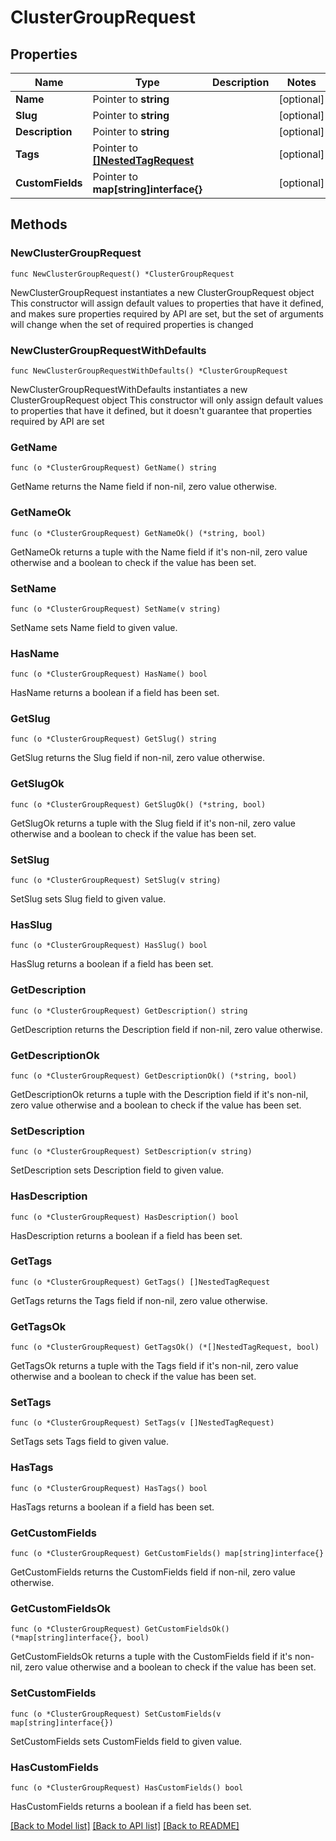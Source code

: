 # ClusterGroupRequest

## Properties

Name | Type | Description | Notes
------------ | ------------- | ------------- | -------------
**Name** | Pointer to **string** |  | [optional] 
**Slug** | Pointer to **string** |  | [optional] 
**Description** | Pointer to **string** |  | [optional] 
**Tags** | Pointer to [**[]NestedTagRequest**](NestedTagRequest.md) |  | [optional] 
**CustomFields** | Pointer to **map[string]interface{}** |  | [optional] 

## Methods

### NewClusterGroupRequest

`func NewClusterGroupRequest() *ClusterGroupRequest`

NewClusterGroupRequest instantiates a new ClusterGroupRequest object
This constructor will assign default values to properties that have it defined,
and makes sure properties required by API are set, but the set of arguments
will change when the set of required properties is changed

### NewClusterGroupRequestWithDefaults

`func NewClusterGroupRequestWithDefaults() *ClusterGroupRequest`

NewClusterGroupRequestWithDefaults instantiates a new ClusterGroupRequest object
This constructor will only assign default values to properties that have it defined,
but it doesn't guarantee that properties required by API are set

### GetName

`func (o *ClusterGroupRequest) GetName() string`

GetName returns the Name field if non-nil, zero value otherwise.

### GetNameOk

`func (o *ClusterGroupRequest) GetNameOk() (*string, bool)`

GetNameOk returns a tuple with the Name field if it's non-nil, zero value otherwise
and a boolean to check if the value has been set.

### SetName

`func (o *ClusterGroupRequest) SetName(v string)`

SetName sets Name field to given value.

### HasName

`func (o *ClusterGroupRequest) HasName() bool`

HasName returns a boolean if a field has been set.

### GetSlug

`func (o *ClusterGroupRequest) GetSlug() string`

GetSlug returns the Slug field if non-nil, zero value otherwise.

### GetSlugOk

`func (o *ClusterGroupRequest) GetSlugOk() (*string, bool)`

GetSlugOk returns a tuple with the Slug field if it's non-nil, zero value otherwise
and a boolean to check if the value has been set.

### SetSlug

`func (o *ClusterGroupRequest) SetSlug(v string)`

SetSlug sets Slug field to given value.

### HasSlug

`func (o *ClusterGroupRequest) HasSlug() bool`

HasSlug returns a boolean if a field has been set.

### GetDescription

`func (o *ClusterGroupRequest) GetDescription() string`

GetDescription returns the Description field if non-nil, zero value otherwise.

### GetDescriptionOk

`func (o *ClusterGroupRequest) GetDescriptionOk() (*string, bool)`

GetDescriptionOk returns a tuple with the Description field if it's non-nil, zero value otherwise
and a boolean to check if the value has been set.

### SetDescription

`func (o *ClusterGroupRequest) SetDescription(v string)`

SetDescription sets Description field to given value.

### HasDescription

`func (o *ClusterGroupRequest) HasDescription() bool`

HasDescription returns a boolean if a field has been set.

### GetTags

`func (o *ClusterGroupRequest) GetTags() []NestedTagRequest`

GetTags returns the Tags field if non-nil, zero value otherwise.

### GetTagsOk

`func (o *ClusterGroupRequest) GetTagsOk() (*[]NestedTagRequest, bool)`

GetTagsOk returns a tuple with the Tags field if it's non-nil, zero value otherwise
and a boolean to check if the value has been set.

### SetTags

`func (o *ClusterGroupRequest) SetTags(v []NestedTagRequest)`

SetTags sets Tags field to given value.

### HasTags

`func (o *ClusterGroupRequest) HasTags() bool`

HasTags returns a boolean if a field has been set.

### GetCustomFields

`func (o *ClusterGroupRequest) GetCustomFields() map[string]interface{}`

GetCustomFields returns the CustomFields field if non-nil, zero value otherwise.

### GetCustomFieldsOk

`func (o *ClusterGroupRequest) GetCustomFieldsOk() (*map[string]interface{}, bool)`

GetCustomFieldsOk returns a tuple with the CustomFields field if it's non-nil, zero value otherwise
and a boolean to check if the value has been set.

### SetCustomFields

`func (o *ClusterGroupRequest) SetCustomFields(v map[string]interface{})`

SetCustomFields sets CustomFields field to given value.

### HasCustomFields

`func (o *ClusterGroupRequest) HasCustomFields() bool`

HasCustomFields returns a boolean if a field has been set.


[[Back to Model list]](../README.md#documentation-for-models) [[Back to API list]](../README.md#documentation-for-api-endpoints) [[Back to README]](../README.md)



